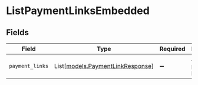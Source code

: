 # ListPaymentLinksEmbedded


## Fields

| Field                                                                | Type                                                                 | Required                                                             | Description                                                          |
| -------------------------------------------------------------------- | -------------------------------------------------------------------- | -------------------------------------------------------------------- | -------------------------------------------------------------------- |
| `payment_links`                                                      | List[[models.PaymentLinkResponse](../models/paymentlinkresponse.md)] | :heavy_minus_sign:                                                   | An array of payment link objects.                                    |